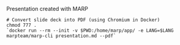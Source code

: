 Presentation created with MARP

    # Convert slide deck into PDF (using Chromium in Docker)
    chmod 777 .
    `docker run --rm --init -v $PWD:/home/marp/app/ -e LANG=$LANG marpteam/marp-cli presentation.md --pdf`
